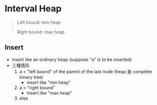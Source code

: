 # Interval Heap

> Left bound: min heap
>
> Right bound: max heap

## Insert

* Insert like an ordinary heap (suppose "a" is to be inserted)
* 三種情形
  1. a < "left bound" of the parent of the last node (heap 是 complete binary tree)
     * insert like "min heap"
  2. a > "right bound"
     * insert like "max heap"
  3. else